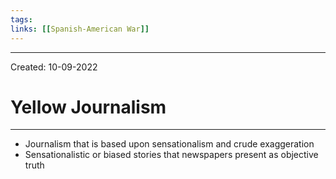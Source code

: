 ```yaml
---
tags:
links: [[Spanish-American War]]
---
```

---
Created: 10-09-2022
# Yellow Journalism
---

- Journalism that is based upon sensationalism and crude exaggeration
- Sensationalistic or biased stories that newspapers present as objective truth